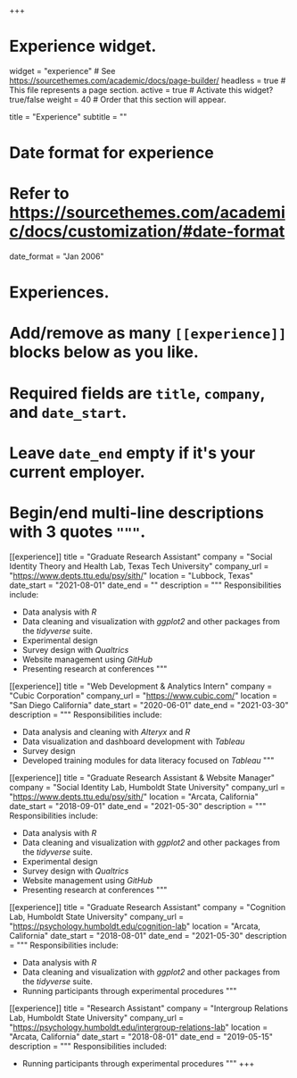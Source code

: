 +++
# Experience widget.
widget = "experience"  # See https://sourcethemes.com/academic/docs/page-builder/
headless = true  # This file represents a page section.
active = true  # Activate this widget? true/false
weight = 40  # Order that this section will appear.

title = "Experience"
subtitle = ""

# Date format for experience
#   Refer to https://sourcethemes.com/academic/docs/customization/#date-format
date_format = "Jan 2006"

# Experiences.
#   Add/remove as many `[[experience]]` blocks below as you like.
#   Required fields are `title`, `company`, and `date_start`.
#   Leave `date_end` empty if it's your current employer.
#   Begin/end multi-line descriptions with 3 quotes `"""`.
[[experience]]
  title = "Graduate Research Assistant"
  company = "Social Identity Theory and Health Lab, Texas Tech University"
  company_url = "https://www.depts.ttu.edu/psy/sith/"
  location = "Lubbock, Texas"
  date_start = "2021-08-01"
  date_end = ""
  description = """
  Responsibilities include:
  
  * Data analysis with <i>R</i>
  * Data cleaning and visualization with <i>ggplot2</i> and other packages from the <i>tidyverse</i> suite.
  * Experimental design
  * Survey design with <i>Qualtrics</i>
  * Website management using <i>GitHub</i>
  * Presenting research at conferences
  """

[[experience]]
  title = "Web Development & Analytics Intern"
  company = "Cubic Corporation"
  company_url = "https://www.cubic.com/"
  location = "San Diego California"
  date_start = "2020-06-01"
  date_end = "2021-03-30"
  description = """
  Responsibilities include:
  
  * Data analysis and cleaning with <i>Alteryx</i> and <i>R</i>
  * Data visualization and dashboard development with <i>Tableau</i>
  * Survey design
  * Developed training modules for data literacy focused on <i>Tableau</i>
  """

[[experience]]
  title = "Graduate Research Assistant & Website Manager"
  company = "Social Identity Lab, Humboldt State University"
  company_url = "https://www.depts.ttu.edu/psy/sith/"
  location = "Arcata, California"
  date_start = "2018-09-01"
  date_end = "2021-05-30"
  description = """
  Responsibilities include:
  
  * Data analysis with <i>R</i>
  * Data cleaning and visualization with <i>ggplot2</i> and other packages from the <i>tidyverse</i> suite.
  * Experimental design
  * Survey design with <i>Qualtrics</i>
  * Website management using <i>GitHub</i>
  * Presenting research at conferences
  """

[[experience]]
  title = "Graduate Research Assistant"
  company = "Cognition Lab, Humboldt State University"
  company_url = "https://psychology.humboldt.edu/cognition-lab"
  location = "Arcata, California"
  date_start = "2018-08-01"
  date_end = "2021-05-30"
  description = """
  Responsibilities include:
  
  * Data analysis with <i>R</i>
  * Data cleaning and visualization with <i>ggplot2</i> and other packages from the <i>tidyverse</i> suite.
  * Running participants through experimental procedures
  """

  
[[experience]]
  title = "Research Assistant"
  company = "Intergroup Relations Lab, Humboldt State University"
  company_url = "https://psychology.humboldt.edu/intergroup-relations-lab"
  location = "Arcata, California"
  date_start = "2018-08-01"
  date_end = "2019-05-15"
  description = """
  Responsibilities included:
  
  * Running participants through experimental procedures
  """
+++
